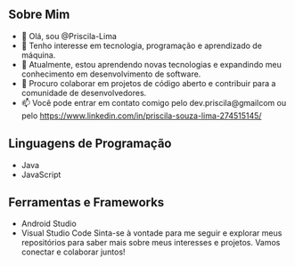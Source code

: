 ## Sobre Mim
- 👋 Olá, sou @Priscila-Lima
- 👀 Tenho interesse em tecnologia, programação e aprendizado de máquina.
- 🌱 Atualmente, estou aprendendo novas tecnologias e expandindo meu conhecimento em desenvolvimento de software.
- 💞️ Procuro colaborar em projetos de código aberto e contribuir para a comunidade de desenvolvedores.
- 📫 Você pode entrar em contato comigo pelo dev.priscila@gmailcom ou pelo https://www.linkedin.com/in/priscila-souza-lima-274515145/
## Linguagens de Programação
- Java
- JavaScript

## Ferramentas e Frameworks
- Android Studio
- Visual Studio Code
Sinta-se à vontade para me seguir e explorar meus repositórios para saber mais sobre meus interesses e projetos. Vamos conectar e colaborar juntos!

<!---
Priscila-Lima/Priscila-Lima is a ✨ special ✨ repository because its `README.md` (this file) appears on your GitHub profile.
You can click the Preview link to take a look at your changes.
--->
